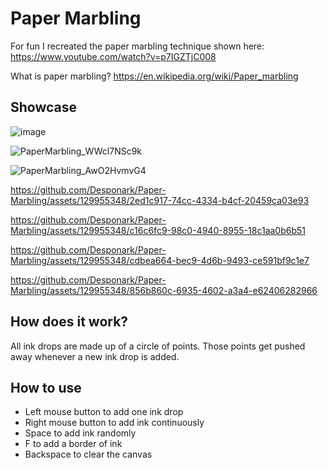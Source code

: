 # Paper Marbling

For fun I recreated the paper marbling technique shown here: https://www.youtube.com/watch?v=p7IGZTjC008

What is paper marbling? https://en.wikipedia.org/wiki/Paper_marbling

## Showcase
![image](https://github.com/Desponark/Paper-Marbling/assets/129955348/3e2acb32-a628-41f9-83a7-d3639c175d9f)

![PaperMarbling_WWcl7NSc9k](https://github.com/Desponark/Paper-Marbling/assets/129955348/b3c2b41b-20c2-4431-bc24-6012bbadddb9)

![PaperMarbling_AwO2HvmvG4](https://github.com/Desponark/Paper-Marbling/assets/129955348/23f45e09-f96b-46ab-ad73-8ea784a9b1a3)

https://github.com/Desponark/Paper-Marbling/assets/129955348/2ed1c917-74cc-4334-b4cf-20459ca03e93

https://github.com/Desponark/Paper-Marbling/assets/129955348/c16c6fc9-98c0-4940-8955-18c1aa0b6b51

https://github.com/Desponark/Paper-Marbling/assets/129955348/cdbea664-bec9-4d6b-9493-ce591bf9c1e7

https://github.com/Desponark/Paper-Marbling/assets/129955348/856b860c-6935-4602-a3a4-e62406282966

## How does it work?
All ink drops are made up of a circle of points. Those points get pushed away whenever a new ink drop is added.

## How to use
- Left mouse button to add one ink drop
- Right mouse button to add ink continuously
- Space to add ink randomly
- F to add a border of ink
- Backspace to clear the canvas
